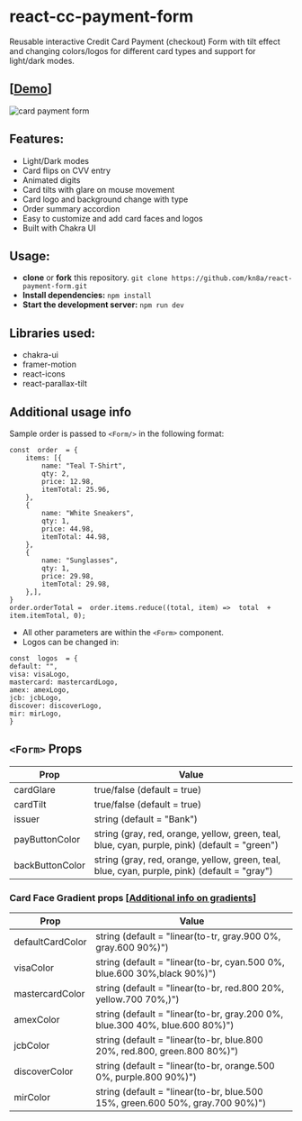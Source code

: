 # react-cc-payment-form

Reusable interactive Credit Card Payment (checkout) Form with tilt effect and changing colors/logos for different card types and support for light/dark modes.
## [[Demo](https://kn8a.github.io/react-cc-payment-form/)]

![card payment form](https://github.com/kn8a/react-payment-form/assets/88045655/faf1f885-683f-472a-8ba1-4107e3558dc8)

## Features:

 - Light/Dark modes
 - Card flips on CVV entry
 - Animated digits
 - Card tilts with glare on mouse movement
 - Card logo and background change with type
 - Order summary accordion
 - Easy to customize and add card faces and logos
 - Built with Chakra UI

## Usage:

 -  **clone** or **fork** this repository.
	```git clone https://github.com/kn8a/react-payment-form.git```
 - **Install dependencies:** 
	``npm install``
 - **Start the development server:** 
	``npm run dev``

## **Libraries used:**

 - chakra-ui
 - framer-motion
 - react-icons
 - react-parallax-tilt

## Additional usage info
Sample order is passed to ``<Form/>`` in the following format:
```
const  order  = {
	items: [{
		name: "Teal T-Shirt",
		qty: 2,
		price: 12.98,
		itemTotal: 25.96,
	},
	{
		name: "White Sneakers",
		qty: 1,
		price: 44.98,
		itemTotal: 44.98,
	},
	{
		name: "Sunglasses",
		qty: 1,
		price: 29.98,
		itemTotal: 29.98,
	},],
}
order.orderTotal =  order.items.reduce((total, item) =>  total  +  item.itemTotal, 0);
```

- All other parameters are within the ``<Form>`` component.
- Logos can be changed in: 
```
const  logos  = {
default: "",
visa: visaLogo,
mastercard: mastercardLogo,
amex: amexLogo,
jcb: jcbLogo,
discover: discoverLogo,
mir: mirLogo,
}
```
## ``<Form>`` Props
|Prop| Value | 
|--|--|
|cardGlare|true/false (default = true)  |
| cardTilt |true/false (default = true)  |
| issuer | string (default = "Bank") | 
| payButtonColor | string (gray, red, orange, yellow, green, teal, blue, cyan, purple, pink) (default = "green") |
| backButtonColor | string (gray, red, orange, yellow, green, teal, blue, cyan, purple, pink) (default = "gray") |

### Card Face Gradient props [[Additional info on gradients](https://chakra-ui.com/docs/styled-system/gradient)]

|Prop| Value | 
|--|--|
|defaultCardColor|string (default = "linear(to-tr, gray.900 0%, gray.600 90%)")  |
| visaColor |string (default = "linear(to-br, cyan.500 0%, blue.600 30%,black 90%)")  |
| mastercardColor| string (default = "linear(to-br, red.800 20%, yellow.700 70%,)") | 
|amexColor | string (default = "linear(to-br, gray.200 0%, blue.300 40%, blue.600 80%)") |
| jcbColor | string (default = "linear(to-br, blue.800 20%, red.800, green.800 80%)") |
| discoverColor | string (default = "linear(to-br, orange.500 0%, purple.800 90%)") |
| mirColor | string (default = "linear(to-br, blue.500 15%, green.600 50%, gray.700 90%)") |

